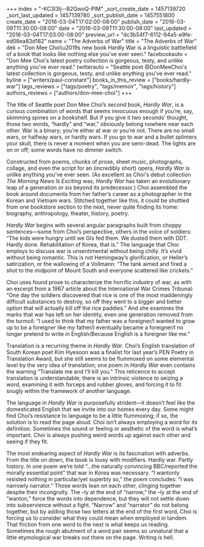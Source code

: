 +++
index = "-KC3I3Ij--B2QwoQ-PlM"
_sort_create_date = 1457139720
_sort_last_updated = 1457139780
_sort_publish_date = 1457551800
create_date = "2016-03-04T17:02:00-08:00"
publish_date = "2016-03-09T11:30:00-08:00"
date = "2016-03-09T11:30:00-08:00"
last_updated = "2016-03-04T17:03:00-08:00"
preview_url = "dc3b54f7-6112-94a5-e9fe-ed08ea83d182"
name = "The Adverbs of War"
title = "The Adverbs of War"
dek = "Don Mee Choi\u2019s new book Hardly War is a linguistic battlefield of a book that looks like nothing else you've ever seen."
facebookauto = "Don Mee Choi's latest poetry collection is gorgeous, testy, and unlike anything you've ever read."
twitterauto = "Seattle poet @DonMeeChoi's  latest collection is gorgeous, testy, and unlike anything you've ever read."
byline = ["writers/paul-constant"]
books_in_this_review = ["books/hardly-war"]
tags_reviews = ["tags/poetry", "tags/memoir", "tags/history"]
authors_reviews = ["authors/don-mee-choi"]
+++

The title of Seattle poet Don Mee Choi’s second book, *Hardly War*, is a curious combination of words that seems innocuous enough if you’re, say, skimming spines on a bookshelf. But if you give it two seconds’ thought, those two words, “hardly” and “war,” obviously belong nowhere near each other. War is a binary; you’re either at war or you’re not. There are no small wars, or halfway wars, or hardly wars. If you go to war and a bullet splinters your skull, there is never a moment when you are semi-dead. The lights are on or off; some words have no dimmer switch.

Constructed from poems, chunks of prose, sheet music, photographs, collage, and even the script for an (incredibly short) opera, *Hardly War* is unlike anything you’ve ever seen. (As excellent as Choi's debut collection *The Morning News Is Exciting* was, *Hardly War* has taken an evolutionary leap of a generation or six beyond its predecessor.)  Choi assembled the book around documents from her father’s career as a photographer in the Korean and Vietnam wars. Stitched together like this, it could be shuttled from one bookstore section to the next, never quite finding its home: biography, anthropology, theater, history, poetry.

*Hardly War* begins with several angular paragraphs built from choppy sentences—some from Choi’s perspective, others in the voice of soldiers: “The kids were hungry until we GIs fed them. We dusted them with DDT. Hardly done. Rehabilitation of Korea, that is.” The language that Choi employs to discuss war is unsentimental without being chilly. It’s vivid without being romantic. This is not Hemingway’s glorification, or Heller’s satirization, or the wallowing of a Vollmann: “The tank aimed and fired a shot to the midpoint of Mount South and everyone scattered like crickets.” 

Choi uses found prose to characterize the horrific industry of war, as with an excerpt from a 1967 article about the International War Crimes Tribunal: “One day the soldiers discovered that rice is one of the most maddeningly difficult substances to destroy, so off they went to a bigger and better option that will actually kill off the rice paddies.” And she examines the marks that war has left on her identity, even one generation removed from the turmoil: “I used to think that my father was a foreigner/I wanted to grow up to be a foreigner like my father/I eventually became a foreigner/I no longer pretend to write in English/Because English is a foreigner like me.”

Translation is a recurring theme in *Hardly War*. Choi’s English translation of South Korean poet Kim Hyesoon was a finalist for last year’s PEN Poetry in Translation Award, but she still seems to be flummoxed on some elemental level by the very idea of translation; one poem in *Hardly War* even contains the warning “Translate me and I’ll kill you." This reticence to accept translation is understandable; there is an intrinsic violence to seizing a word, examining it with forceps and rubber gloves, and forcing it to fit snugly within the framework of another language. 

The language in *Hardly War* is purposefully strident—it doesn’t feel like the domesticated English that we invite into our homes every day. Some might find Choi’s resistance to language to be a little flummoxing; if so, the solution is to read the page aloud. Choi isn’t always employing a word for its definition. Sometimes the sound or feeling or aesthetic of the word is what’s important. Choi is always pushing weird words up against each other and seeing if they fit. 

The most endearing aspect of *Hardly War* is its fascination with adverbs. From the title on down, the book is lousy with modifiers. Hardly war. Partly history. In one poem we’re told  “…the naturally convincing BBC/reported the morally essential point” that war in Korea was necessary. “I wantonly resisted nothing in particular/yet superbly so,” the poem concludes: “I was narrowly narrator.” Those words lean on each other, clinging together despite their incongruity. The –ly  at the end of “narrow,” the –ly at the end of “wanton,” force the words into dependence, but they will not settle down into subservience without a fight.  “Narrow” and “narrator” do not belong together, but by adding those two letters at the end of the first word, Choi is forcing us to consider what they could mean when employed in tandem. That friction from one word to the next is what keeps us reading. Sometimes the rough abutment of a word pair seems so unnatural that a little etymological war breaks out there on the page. Writing is hell.
